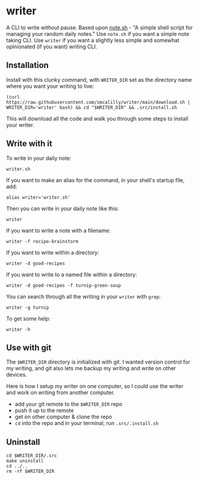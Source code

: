 # writer
A CLI to write without pause. Based upon [note.sh](https://github.com/hachibu/note.sh) - "A simple shell script for managing your random daily notes." Use `note.sh` if you want a simple note taking CLI. Use `writer` if you want a slightly less simple and somewhat opinionated (if you want) writing CLI.

## Installation
Install with this clunky command, with `WRITER_DIR` set as the directory name where you want your writing to live:
```
(curl https://raw.githubusercontent.com/smcalilly/writer/main/download.sh | WRITER_DIR='writer' bash) && cd "$WRITER_DIR" && .src/install.sh
```

This will download all the code and walk you through some steps to install your writer.

## Write with it
To write in your daily note:
```
writer.sh
```

If you want to make an alias for the command, in your shell's startup file, add:
```
alias writer='writer.sh'
```

Then you can write in your daily note like this:
```
writer
```

If you want to write a note with a filename:
```
writer -f recipe-brainstorm
```

If you want to write within a directory:
```
writer -d good-recipes
```

If you want to write to a named file within a directory:
```
writer -d good-recipes -f turnip-green-soup
```

You can search through all the writing in your `writer` with `grep`:
```
writer -g turnip
```

To get some help:
```
writer -h
```

## Use with git
The `$WRITER_DIR` directory is initialized with git. I wanted version control for my writing, and git also lets me backup my writing and write on other devices. 

Here is how I setup my writer on one computer, so I could use the writer and work on writing from another computer.
- add your git remote to the `$WRITER_DIR` repo
- push it up to the remote
- get on other computer & clone the repo
- `cd` into the repo and in your terminal, run `.src/.install.sh`

## Uninstall
```
cd $WRITER_DIR/.src
make uninstall
cd ../..
rm -rf $WRITER_DIR
```
